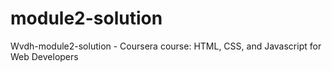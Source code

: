 # module2-solution
 Wvdh-module2-solution - Coursera course: HTML, CSS, and Javascript for Web Developers
